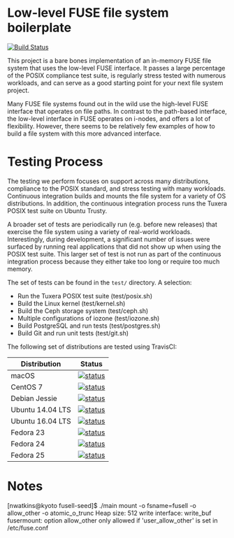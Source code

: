# Low-level FUSE file system boilerplate

[![Build Status](https://travis-ci.org/noahdesu/fusell-seed.svg?branch=master)](https://travis-ci.org/noahdesu/fusell-seed)

This project is a bare bones implementation of an in-memory FUSE file system
that uses the low-level FUSE interface. It passes a large percentage of the
POSIX compliance test suite, is regularly stress tested with numerous
workloads, and can serve as a good starting point for your next file system
project.

Many FUSE file systems found out in the wild use the high-level FUSE interface
that operates on file paths. In contrast to the path-based interface, the
low-level interface in FUSE operates on i-nodes, and offers a lot of flexibility.
However, there seems to be relatively few examples of how to build a file system
with this more advanced interface.

# Testing Process

The testing we perform focuses on support across many distributions,
compliance to the POSIX standard, and stress testing with many workloads.
Continuous integration builds and mounts the file system for a variety of OS
distributions. In addition, the continuous integration process runs the Tuxera
POSIX test suite on Ubuntu Trusty.

A broader set of tests are periodically run (e.g. before new releases) that
exercise the file system using a variety of real-world workloads.
Interestingly, during development, a significant number of issues were
surfaced by running real applications that did not show up when using the
POSIX test suite.  This larger set of test is not run as part of the
continuous integration process because they either take too long or require
too much memory.

The set of tests can be found in the `test/` directory. A selection:

* Run the Tuxera POSIX test suite (test/posix.sh)
* Build the Linux kernel (test/kernel.sh)
* Build the Ceph storage system (test/ceph.sh)
* Multiple configurations of iozone (test/iozone.sh)
* Build PostgreSQL and run tests (test/postgres.sh)
* Build Git and run unit tests (test/git.sh)

The following set of distributions are tested using TravisCI:

| Distribution     | Status |
| ------------     | ------ |
| macOS            | [![status](https://badges.herokuapp.com/travis/noahdesu/fusell-seed?env=OSX_BUILD=1&label=macOS)](https://travis-ci.org/noahdesu/fusell-seed) |
| CentOS 7         | [![status](https://badges.herokuapp.com/travis/noahdesu/fusell-seed?env=DOCKER_IMAGE=centos:7&label=centos:7)](https://travis-ci.org/noahdesu/fusell-seed) |
| Debian Jessie    | [![status](https://badges.herokuapp.com/travis/noahdesu/fusell-seed?env=DOCKER_IMAGE=debian:jessie&label=debian:jessie)](https://travis-ci.org/noahdesu/fusell-seed) |
| Ubuntu 14.04 LTS | [![status](https://badges.herokuapp.com/travis/noahdesu/fusell-seed?env=DOCKER_IMAGE=ubuntu:trusty&label=ubuntu:trusty)](https://travis-ci.org/noahdesu/fusell-seed) |
| Ubuntu 16.04 LTS | [![status](https://badges.herokuapp.com/travis/noahdesu/fusell-seed?env=DOCKER_IMAGE=ubuntu:xenial&label=ubuntu:xenial)](https://travis-ci.org/noahdesu/fusell-seed) |
| Fedora 23        | [![status](https://badges.herokuapp.com/travis/noahdesu/fusell-seed?env=DOCKER_IMAGE=fedora:23&label=fedora:23)](https://travis-ci.org/noahdesu/fusell-seed) |
| Fedora 24        | [![status](https://badges.herokuapp.com/travis/noahdesu/fusell-seed?env=DOCKER_IMAGE=fedora:24&label=fedora:24)](https://travis-ci.org/noahdesu/fusell-seed) |
| Fedora 25        | [![status](https://badges.herokuapp.com/travis/noahdesu/fusell-seed?env=DOCKER_IMAGE=fedora:25&label=fedora:25)](https://travis-ci.org/noahdesu/fusell-seed) |

# Notes

[nwatkins@kyoto fusell-seed]$ ./main mount -o fsname=fusell -o allow_other -o atomic_o_trunc
Heap size:             512
write interface: write_buf
fusermount: option allow_other only allowed if 'user_allow_other' is set in
/etc/fuse.conf
